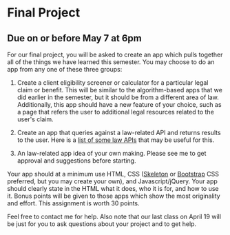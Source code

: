 # Final Project
## Due on or before May 7 at 6pm

For our final project, you will be asked to create an app which pulls together 
all of the things we have learned this semester. You may choose to do an app 
from any one of these three groups:

1. Create a client eligibility screener or calculator for a particular legal 
   claim or benefit. This will be similar to the algorithm-based apps that we 
   did earlier in the semester, but it should be from a different area of law.  
   Additionally, this app should have a new feature of your choice, such as a 
   page that refers the user to additional legal resources related to the 
   user's claim.

2. Create an app that queries against a law-related API and returns results to 
   the user. Here is a [list of some law 
   APIs](https://www.programmableweb.com/category/law/apis?category=20269) that 
   may be useful for this. 

3. An law-related app idea of your own making. Please see me to get approval 
   and suggestions before starting.

Your app should at a minimum use HTML, CSS ([Skeleton](http://getskeleton.com/) 
or [Bootstrap](http://getbootstrap.com/) CSS preferred, but you may create your 
own), and Javascript/jQuery.  Your app should clearly state in the HTML what it 
does, who it is for, and how to use it. Bonus points will be given to those 
apps which show the most originality and effort.  This assignment is worth 
30 points.

Feel free to contact me for help. Also note that our last class on April 19 
will be just for you to ask questions about your project and to get help.
